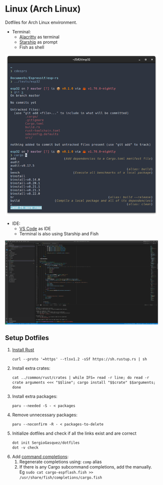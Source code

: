 # Linux (Arch Linux)
Dotfiles for Arch Linux environment.

- Terminal:
  - [Alacritty](https://alacritty.org/) as terminal
  - [Starship](https://starship.rs/) as prompt
  - Fish as shell

![Terminal](assets/terminal.png)

- IDE:
  - [VS Code](https://code.visualstudio.com/) as IDE
  - Terminal is also using Starship and Fish

![VS Code](assets/vscode.png)

## Setup Dotfiles

1. [Install Rust](https://www.rust-lang.org/tools/install)
    ```
    curl --proto '=https' --tlsv1.2 -sSf https://sh.rustup.rs | sh
    ```
2. Install extra crates:
    ```
    cat ../common/rust/crates | while IFS= read -r line; do read -r crate arguments <<< "$$line"; cargo install "$$crate" $$arguments; done
    ```
3. Install extra packages:
    ```
    paru --needed -S - < packages
    ```
4. Remove unnecessary packages:
    ```
    paru --noconfirm -R - < packages-to-delete
    ```
5. Initialize dotfiles and check if all the links exist and are correct
    ```
    dot init SergioGasquez/dotfiles
    dot -v check
    ```
6. Add [command completions](https://github.com/esp-rs/espflash/pull/388):
   1. Regenerate completions using: `comp` alias
   2. If there is any Cargo subcommand completions, add the manually. Eg `sudo cat cargo-espflash.fish >> /usr/share/fish/completions/cargo.fish`
